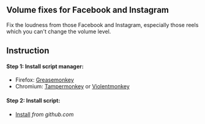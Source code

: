 ## Volume fixes for Facebook and Instagram
Fix the loudness from those Facebook and Instagram, especially those reels which you can't change the volume level.

## Instruction

#### Step 1: Install script manager:
- Firefox: [Greasemonkey](https://addons.mozilla.org/firefox/addon/greasemonkey/)
- Chromium: [Tampermonkey](https://chrome.google.com/webstore/detail/tampermonkey/dhdgffkkebhmkfjojejmpbldmpobfkfo) or [Violentmonkey](https://chrome.google.com/webstore/detail/violentmonkey/jinjaccalgkegednnccohejagnlnfdag)

#### Step 2: Install script:
- [Install](#) *from github.com*
